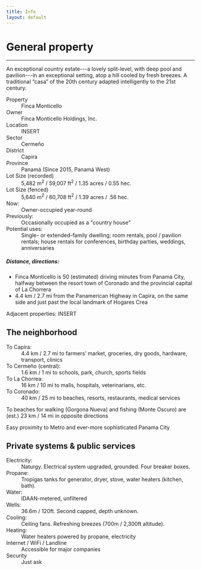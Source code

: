 ```yaml
---
title: Info
layout: default
---
```


# General property
---
An exceptional country estate---a lovely split-level, with deep pool and pavilion---in an exceptional setting, atop a hill cooled by fresh breezes. A traditional “casa” of the 20th century adapted intelligently to the 21st century.

<dl>
<dt>Property</dt>
<dd>Finca Monticello</dd>

<dt>Owner</dt>
<dd>Finca Monticello Holdings, Inc.</dd>

<dt>Location</dt>
<dd>INSERT</dd>

<dt>Sector</dt>
<dd>Cermeño</dd>

<dt>District</dt>
<dd>Capira</dd>

<dt>Province</dt>
<dd>Panamá (Since 2015, Panamá West)</dd>

<dt>Lot Size (recorded)</dt>
<dd>5,482 m<sup>2</sup> / 59,007 ft<sup>2</sup> / 1.35 acres / 0.55 hec.</dd>

<dt>Lot Size (fenced)</dt>
<dd>5,640 m<sup>2</sup> / 60,708 ft<sup>2</sup> / 1.39 acres / .56 hec.</dd>

<dt>Now:</dt>
<dd>Owner-occupied year-round</dd>

<dt>Previously:</dt>
<dd>Occasionally occupied as a "country house"</dd>

<dt>Potential uses:</dt>
<dd>Single- or extended-family dwelling; room rentals, pool / pavilion rentals; house rentals for conferences, birthday parties, weddings, anniversaries</dd>
</dl>

##### Distance, directions:

*   Finca Monticello is 50 (estimated) driving minutes from Panama City, halfway between the resort town of Coronado and the provincial capital of La Chorrera
*   4.4 km / 2.7 mi from the Panamerican Highway in Capira, on the same side and just past the local landmark of Hogares Crea



Adjacent properties: INSERT



## The neighborhood

<dl>

<dt>To Capira:</dt>
<dd>4.4 km / 2.7 mi to farmers’ market, groceries, dry goods, hardware, transport, clinics</dd>

<dt>To Cermeño (central):</dt>
<dd>1.6 km / 1 mi to schools, park, church, sports fields</dd>

<dt>To La Chorrea:</dt>
<dd>16 km / 10 mi to malls, hospitals, veterinarians, etc.</dd>

<dt>To Coronado:</dt>
<dd>40 km / 25 mi to beaches, resorts, restaurants, medical services</dd>

</dl>

To beaches for walking (Gorgona Nueva) and fishing (Monte Oscuro) are (est.) 23 km / 14 mi in opposite directions

Easy proximity to Metro and ever-more sophisticated Panama City



## Private systems & public services

<dl>

<dt>Electricity:</dt>
<dd>Naturgy. Electrical system upgraded, grounded. Four breaker boxes.</dd>

<dt>Propane:</dt>
<dd>Tropigas tanks for generator, dryer, stove, water heaters (kitchen, bath).</dd>

<dt>Water:</dt>
<dd>IDAAN-metered, unfiltered</dd>

<dt>Wells:</dt>
<dd>36.6m / 120ft. Second capped, depth unknown.</dd>

<dt>Cooling:</dt>
<dd>Ceiling fans. Refreshing breezes (700m / 2,300ft altitude).</dd>

<dt>Heating:</dt>
<dd>Water heaters powered by propane, electricity</dd>

<dt>Internet / WiFi / Landline</dt>
<dd>Accessible for major companies</dd>

<dt>Security</dt>
<dd>Just ask</dd>

</dl>
